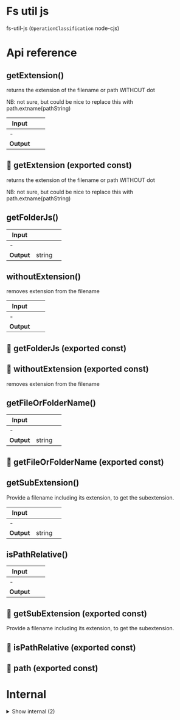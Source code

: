 # Fs util js

fs-util-js (`OperationClassification` node-cjs)



# Api reference

## getExtension()

returns the extension of the filename or path WITHOUT dot

NB: not sure, but could be nice to replace this with path.extname(pathString)


| Input      |    |    |
| ---------- | -- | -- |
| - | | |
| **Output** |    |    |



## 📄 getExtension (exported const)

returns the extension of the filename or path WITHOUT dot

NB: not sure, but could be nice to replace this with path.extname(pathString)


## getFolderJs()

| Input      |    |    |
| ---------- | -- | -- |
| - | | |
| **Output** | string   |    |



## withoutExtension()

removes extension from the filename


| Input      |    |    |
| ---------- | -- | -- |
| - | | |
| **Output** |    |    |



## 📄 getFolderJs (exported const)

## 📄 withoutExtension (exported const)

removes extension from the filename


## getFileOrFolderName()

| Input      |    |    |
| ---------- | -- | -- |
| - | | |
| **Output** | string   |    |



## 📄 getFileOrFolderName (exported const)

## getSubExtension()

Provide a filename including its extension, to get the subextension.


| Input      |    |    |
| ---------- | -- | -- |
| - | | |
| **Output** | string   |    |



## isPathRelative()

| Input      |    |    |
| ---------- | -- | -- |
| - | | |
| **Output** |    |    |



## 📄 getSubExtension (exported const)

Provide a filename including its extension, to get the subextension.


## 📄 isPathRelative (exported const)

## 📄 path (exported const)

# Internal

<details><summary>Show internal (2)</summary>
    
  # removeTrailingSlash()




| Input      |    |    |
| ---------- | -- | -- |
| - | | |
| **Output** |    |    |



## 📄 removeTrailingSlash (exported const)

  </details>

